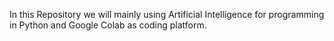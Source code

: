 In this Repository we will mainly using Artificial Intelligence for programming in Python and Google Colab as coding platform.
